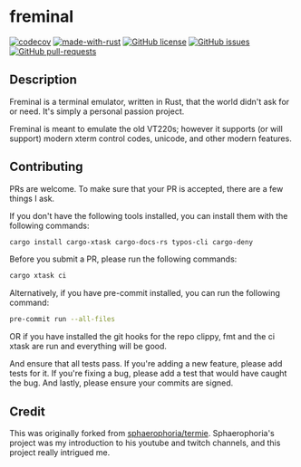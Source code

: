 # freminal

[![codecov](https://codecov.io/gh/fredclausen/freminal/graph/badge.svg?token=H03IXCMD1Y)](https://codecov.io/gh/fredclausen/freminal)
[![made-with-rust](https://img.shields.io/badge/Made%20with-Rust-1f425f.svg)](https://www.rust-lang.org/)
[![GitHub license](https://img.shields.io/github/license/Naereen/StrapDown.js.svg)](https://github.com/fredclausen/freminal/LICENSE)
[![GitHub issues](https://img.shields.io/github/issues/Naereen/StrapDown.js.svg)](https://github.com/fredclausen/freminal/issues/)
[![GitHub pull-requests](https://img.shields.io/github/issues-pr/Naereen/StrapDown.js.svg)](https://GitHub.com/fredclausen/freminal/pull/)

## Description

Freminal is a terminal emulator, written in Rust, that the world didn't ask for or need. It's simply a personal passion project.

Freminal is meant to emulate the old VT220s; however it supports (or will support) modern xterm control codes, unicode, and other modern features.

## Contributing

PRs are welcome. To make sure that your PR is accepted, there are a few things I ask.

If you don't have the following tools installed, you can install them with the following commands:

```bash
cargo install cargo-xtask cargo-docs-rs typos-cli cargo-deny
```

Before you submit a PR, please run the following commands:

```bash
cargo xtask ci
```

Alternatively, if you have pre-commit installed, you can run the following command:

```bash
pre-commit run --all-files
```

OR if you have installed the git hooks for the repo clippy, fmt and the ci xtask are run and everything will be good.

And ensure that all tests pass. If you're adding a new feature, please add tests for it. If you're fixing a bug, please add a test that would have caught the bug. And lastly, please ensure your commits are signed.

## Credit

This was originally forked from [sphaerophoria/termie](https://github.com/sphaerophoria/termie). Sphaerophoria's project was my introduction to his youtube and twitch channels, and this project really intrigued me.
